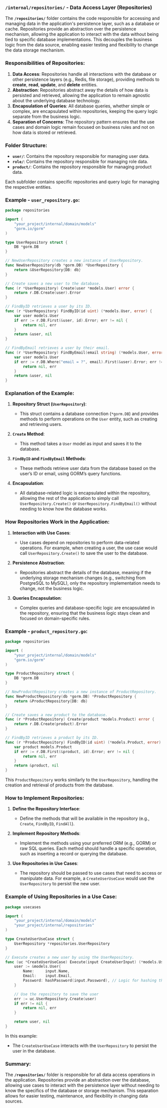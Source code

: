 ### **`/internal/repositories/` - Data Access Layer (Repositories)**

The **`/repositories/`** folder contains the code responsible for accessing and managing data in the application's persistence layer, such as a database or cache. Repositories provide an abstraction over the persistence mechanism, allowing the application to interact with the data without being tied to specific database implementations. This decouples the business logic from the data source, enabling easier testing and flexibility to change the data storage mechanism.

### **Responsibilities of Repositories:**
1. **Data Access**: Repositories handle all interactions with the database or other persistence layers (e.g., Redis, file storage), providing methods to **create**, **read**, **update**, and **delete** entities.
2. **Abstraction**: Repositories abstract away the details of how data is persisted and retrieved, allowing the application to remain agnostic about the underlying database technology.
3. **Encapsulation of Queries**: All database queries, whether simple or complex, are encapsulated within repositories, keeping the query logic separate from the business logic.
4. **Separation of Concerns**: The repository pattern ensures that the use cases and domain logic remain focused on business rules and not on how data is stored or retrieved.

### **Folder Structure:**
- **`user/`**: Contains the repository responsible for managing user data.
- **`role/`**: Contains the repository responsible for managing role data.
- **`product/`**: Contains the repository responsible for managing product data.

Each subfolder contains specific repositories and query logic for managing the respective entities.

### **Example - `user_repository.go`:**

```go
package repositories

import (
    "your_project/internal/domain/models"
    "gorm.io/gorm"
)

type UserRepository struct {
    DB *gorm.DB
}

// NewUserRepository creates a new instance of UserRepository.
func NewUserRepository(db *gorm.DB) *UserRepository {
    return &UserRepository{DB: db}
}

// Create saves a new user to the database.
func (r *UserRepository) Create(user *models.User) error {
    return r.DB.Create(user).Error
}

// FindByID retrieves a user by its ID.
func (r *UserRepository) FindByID(id uint) (*models.User, error) {
    var user models.User
    if err := r.DB.First(&user, id).Error; err != nil {
        return nil, err
    }
    return &user, nil
}

// FindByEmail retrieves a user by their email.
func (r *UserRepository) FindByEmail(email string) (*models.User, error) {
    var user models.User
    if err := r.DB.Where("email = ?", email).First(&user).Error; err != nil {
        return nil, err
    }
    return &user, nil
}
```

### **Explanation of the Example:**

1. **Repository Struct (`UserRepository`)**:
   - This struct contains a database connection (`*gorm.DB`) and provides methods to perform operations on the `User` entity, such as creating and retrieving users.

2. **`Create` Method**:
   - This method takes a `User` model as input and saves it to the database.

3. **`FindByID` and `FindByEmail` Methods**:
   - These methods retrieve user data from the database based on the user’s ID or email, using GORM’s query functions.

4. **Encapsulation**:
   - All database-related logic is encapsulated within the repository, allowing the rest of the application to simply call `UserRepository.Create()` or `UserRepository.FindByEmail()` without needing to know how the database works.

### **How Repositories Work in the Application:**

1. **Interaction with Use Cases**:
   - Use cases depend on repositories to perform data-related operations. For example, when creating a user, the use case would call `UserRepository.Create()` to save the user to the database.
   
2. **Persistence Abstraction**:
   - Repositories abstract the details of the database, meaning if the underlying storage mechanism changes (e.g., switching from PostgreSQL to MySQL), only the repository implementation needs to change, not the business logic.

3. **Queries Encapsulation**:
   - Complex queries and database-specific logic are encapsulated in the repository, ensuring that the business logic stays clean and focused on domain-specific rules.

### **Example - `product_repository.go`:**

```go
package repositories

import (
    "your_project/internal/domain/models"
    "gorm.io/gorm"
)

type ProductRepository struct {
    DB *gorm.DB
}

// NewProductRepository creates a new instance of ProductRepository.
func NewProductRepository(db *gorm.DB) *ProductRepository {
    return &ProductRepository{DB: db}
}

// Create saves a new product to the database.
func (r *ProductRepository) Create(product *models.Product) error {
    return r.DB.Create(product).Error
}

// FindByID retrieves a product by its ID.
func (r *ProductRepository) FindByID(id uint) (*models.Product, error) {
    var product models.Product
    if err := r.DB.First(&product, id).Error; err != nil {
        return nil, err
    }
    return &product, nil
}
```

This `ProductRepository` works similarly to the `UserRepository`, handling the creation and retrieval of products from the database.

### **How to Implement Repositories:**

1. **Define the Repository Interface**:
   - Define the methods that will be available in the repository (e.g., `Create`, `FindByID`, `FindAll`).

2. **Implement Repository Methods**:
   - Implement the methods using your preferred ORM (e.g., GORM) or raw SQL queries. Each method should handle a specific operation, such as inserting a record or querying the database.

3. **Use Repositories in Use Cases**:
   - The repository should be passed to use cases that need to access or manipulate data. For example, a `CreateUserUseCase` would use the `UserRepository` to persist the new user.

### **Example of Using Repositories in a Use Case:**

```go
package usecases

import (
    "your_project/internal/domain/models"
    "your_project/internal/repositories"
)

type CreateUserUseCase struct {
    UserRepository *repositories.UserRepository
}

// Execute creates a new user by using the UserRepository.
func (uc *CreateUserUseCase) Execute(input CreateUserInput) (*models.User, error) {
    user := &models.User{
        Name:     input.Name,
        Email:    input.Email,
        Password: hashPassword(input.Password), // Logic for hashing the password
    }

    // Use the repository to save the user
    err := uc.UserRepository.Create(user)
    if err != nil {
        return nil, err
    }

    return user, nil
}
```

In this example:
- The `CreateUserUseCase` interacts with the `UserRepository` to persist the user in the database.

### **Summary:**

The **`/repositories/`** folder is responsible for all data access operations in the application. Repositories provide an abstraction over the database, allowing use cases to interact with the persistence layer without needing to know the specifics of the database or storage mechanism. This separation allows for easier testing, maintenance, and flexibility in changing data sources.
